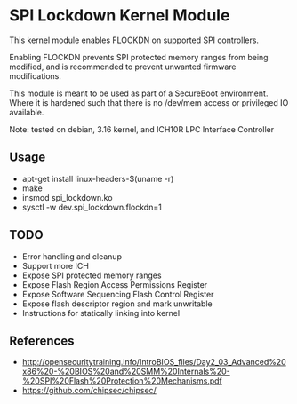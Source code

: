 # SPI Lockdown Kernel Module

This kernel module enables FLOCKDN on supported SPI controllers.

Enabling FLOCKDN prevents SPI protected memory ranges from being
modified, and is recommended to prevent unwanted firmware modifications.

This module is meant to be used as part of a SecureBoot environment.
Where it is hardened such that there is no /dev/mem access or privileged
IO available.

Note: tested on debian, 3.16 kernel, and ICH10R LPC Interface
Controller

## Usage

* apt-get install linux-headers-$(uname -r)
* make
* insmod spi_lockdown.ko
* sysctl -w dev.spi_lockdown.flockdn=1

## TODO

* Error handling and cleanup
* Support more ICH
* Expose SPI protected memory ranges
* Expose Flash Region Access Permissions Register
* Expose Software Sequencing Flash Control Register
* Expose flash descriptor region and mark unwritable
* Instructions for statically linking into kernel

## References

* http://opensecuritytraining.info/IntroBIOS_files/Day2_03_Advanced%20x86%20-%20BIOS%20and%20SMM%20Internals%20-%20SPI%20Flash%20Protection%20Mechanisms.pdf
* https://github.com/chipsec/chipsec/
